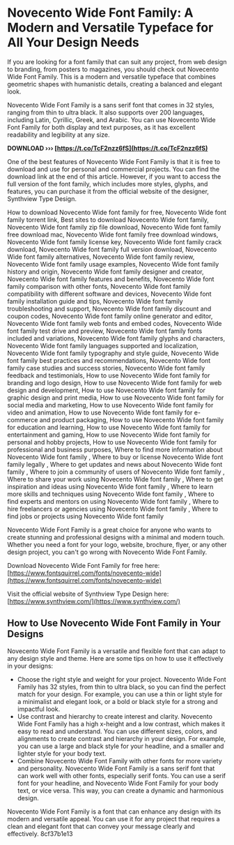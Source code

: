 # Novecento Wide Font Family: A Modern and Versatile Typeface for All Your Design Needs
 
If you are looking for a font family that can suit any project, from web design to branding, from posters to magazines, you should check out Novecento Wide Font Family. This is a modern and versatile typeface that combines geometric shapes with humanistic details, creating a balanced and elegant look.
 
Novecento Wide Font Family is a sans serif font that comes in 32 styles, ranging from thin to ultra black. It also supports over 200 languages, including Latin, Cyrillic, Greek, and Arabic. You can use Novecento Wide Font Family for both display and text purposes, as it has excellent readability and legibility at any size.
 
**DOWNLOAD ››› [https://t.co/TcF2nzz6fS](https://t.co/TcF2nzz6fS)**


 
One of the best features of Novecento Wide Font Family is that it is free to download and use for personal and commercial projects. You can find the download link at the end of this article. However, if you want to access the full version of the font family, which includes more styles, glyphs, and features, you can purchase it from the official website of the designer, Synthview Type Design.
 
How to download Novecento Wide font family for free,  Novecento Wide font family torrent link,  Best sites to download Novecento Wide font family,  Novecento Wide font family zip file download,  Novecento Wide font family free download mac,  Novecento Wide font family free download windows,  Novecento Wide font family license key,  Novecento Wide font family crack download,  Novecento Wide font family full version download,  Novecento Wide font family alternatives,  Novecento Wide font family review,  Novecento Wide font family usage examples,  Novecento Wide font family history and origin,  Novecento Wide font family designer and creator,  Novecento Wide font family features and benefits,  Novecento Wide font family comparison with other fonts,  Novecento Wide font family compatibility with different software and devices,  Novecento Wide font family installation guide and tips,  Novecento Wide font family troubleshooting and support,  Novecento Wide font family discount and coupon codes,  Novecento Wide font family online generator and editor,  Novecento Wide font family web fonts and embed codes,  Novecento Wide font family test drive and preview,  Novecento Wide font family fonts included and variations,  Novecento Wide font family glyphs and characters,  Novecento Wide font family languages supported and localization,  Novecento Wide font family typography and style guide,  Novecento Wide font family best practices and recommendations,  Novecento Wide font family case studies and success stories,  Novecento Wide font family feedback and testimonials,  How to use Novecento Wide font family for branding and logo design,  How to use Novecento Wide font family for web design and development,  How to use Novecento Wide font family for graphic design and print media,  How to use Novecento Wide font family for social media and marketing,  How to use Novecento Wide font family for video and animation,  How to use Novecento Wide font family for e-commerce and product packaging,  How to use Novecento Wide font family for education and learning,  How to use Novecento Wide font family for entertainment and gaming,  How to use Novecento Wide font family for personal and hobby projects,  How to use Novecento Wide font family for professional and business purposes,  Where to find more information about Novecento Wide font family ,  Where to buy or license Novecento Wide font family legally ,  Where to get updates and news about Novecento Wide font family ,  Where to join a community of users of Novecento Wide font family ,  Where to share your work using Novecento Wide font family ,  Where to get inspiration and ideas using Novecento Wide font family ,  Where to learn more skills and techniques using Novecento Wide font family ,  Where to find experts and mentors on using Novecento Wide font family ,  Where to hire freelancers or agencies using Novecento Wide font family ,  Where to find jobs or projects using Novecento Wide font family
 
Novecento Wide Font Family is a great choice for anyone who wants to create stunning and professional designs with a minimal and modern touch. Whether you need a font for your logo, website, brochure, flyer, or any other design project, you can't go wrong with Novecento Wide Font Family.
 
Download Novecento Wide Font Family for free here: [https://www.fontsquirrel.com/fonts/novecento-wide](https://www.fontsquirrel.com/fonts/novecento-wide)
 
Visit the official website of Synthview Type Design here: [https://www.synthview.com/](https://www.synthview.com/)
  
## How to Use Novecento Wide Font Family in Your Designs
 
Novecento Wide Font Family is a versatile and flexible font that can adapt to any design style and theme. Here are some tips on how to use it effectively in your designs:
 
- Choose the right style and weight for your project. Novecento Wide Font Family has 32 styles, from thin to ultra black, so you can find the perfect match for your design. For example, you can use a thin or light style for a minimalist and elegant look, or a bold or black style for a strong and impactful look.
- Use contrast and hierarchy to create interest and clarity. Novecento Wide Font Family has a high x-height and a low contrast, which makes it easy to read and understand. You can use different sizes, colors, and alignments to create contrast and hierarchy in your design. For example, you can use a large and black style for your headline, and a smaller and lighter style for your body text.
- Combine Novecento Wide Font Family with other fonts for more variety and personality. Novecento Wide Font Family is a sans serif font that can work well with other fonts, especially serif fonts. You can use a serif font for your headline, and Novecento Wide Font Family for your body text, or vice versa. This way, you can create a dynamic and harmonious design.

Novecento Wide Font Family is a font that can enhance any design with its modern and versatile appeal. You can use it for any project that requires a clean and elegant font that can convey your message clearly and effectively.
 8cf37b1e13
 
